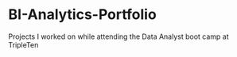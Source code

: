 # BI-Analytics-Portfolio
Projects I worked on while attending the Data Analyst boot camp at TripleTen
